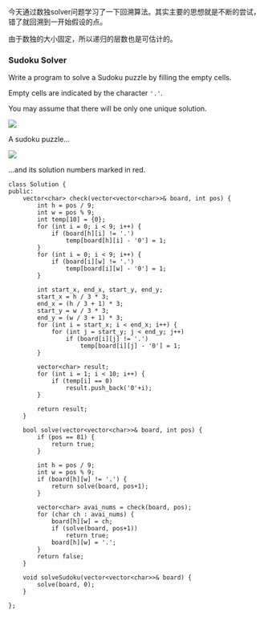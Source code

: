 今天通过数独solver问题学习了一下回溯算法。其实主要的思想就是不断的尝试，错了就回溯到一开始假设的点。

由于数独的大小固定，所以递归的层数也是可估计的。

### Sudoku Solver
Write a program to solve a Sudoku puzzle by filling the empty cells.

Empty cells are indicated by the character `'.'`.

You may assume that there will be only one unique solution.

![](https://upload.wikimedia.org/wikipedia/commons/thumb/f/ff/Sudoku-by-L2G-20050714.svg/250px-Sudoku-by-L2G-20050714.svg.png)

A sudoku puzzle...

![](https://upload.wikimedia.org/wikipedia/commons/thumb/3/31/Sudoku-by-L2G-20050714_solution.svg/250px-Sudoku-by-L2G-20050714_solution.svg.png)

...and its solution numbers marked in red.

	class Solution {
    public:
        vector<char> check(vector<vector<char>>& board, int pos) {
            int h = pos / 9;
            int w = pos % 9;
            int temp[10] = {0};
            for (int i = 0; i < 9; i++) {
                if (board[h][i] != '.')
                    temp[board[h][i] - '0'] = 1;
            }
            for (int i = 0; i < 9; i++) {
                if (board[i][w] != '.')
                    temp[board[i][w] - '0'] = 1;
            }
            
            int start_x, end_x, start_y, end_y;
            start_x = h / 3 * 3;
            end_x = (h / 3 + 1) * 3;
            start_y = w / 3 * 3;
            end_y = (w / 3 + 1) * 3;
            for (int i = start_x; i < end_x; i++) {
                for (int j = start_y; j < end_y; j++)
                    if (board[i][j] != '.')
                        temp[board[i][j] - '0'] = 1;
            }
            
            vector<char> result;
            for (int i = 1; i < 10; i++) {
                if (temp[i] == 0)
                    result.push_back('0'+i);
            }
            
            return result;
        }
    
        bool solve(vector<vector<char>>& board, int pos) {
            if (pos == 81) {
                return true;
            }
            
            int h = pos / 9;
            int w = pos % 9;
            if (board[h][w] != '.') {
                return solve(board, pos+1);
            }
            
            vector<char> avai_nums = check(board, pos);
            for (char ch : avai_nums) {
                board[h][w] = ch;
                if (solve(board, pos+1))
                    return true;
                board[h][w] = '.';
            }            
            return false;
        }
    
        void solveSudoku(vector<vector<char>>& board) {
            solve(board, 0);
        }
        
    };